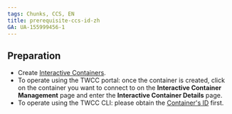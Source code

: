 ```yaml
---
tags: Chunks, CCS, EN
title: prerequisite-ccs-id-zh
GA: UA-155999456-1
---
```


## Preparation
- Create [Interactive Containers](https://man.twcc.ai/@twccdocs/guide-ccs-create-en).
- To operate using the TWCC portal: once the container is created, click on the container you want to connect to on the **Interactive Container Management** page and enter the **Interactive Container Details** page.
- To operate using the TWCC CLI: please obtain the [Container's ID](https://man.twcc.ai/@twccdocs/guide-ccs-manage-zh#%E6%AA%A2%E8%A6%96%E8%B3%87%E8%A8%8A) first.

